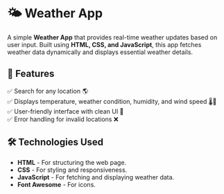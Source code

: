 # 🌤️ Weather App

A simple **Weather App** that provides real-time weather updates based on user input. Built using **HTML, CSS, and JavaScript**, this app fetches weather data dynamically and displays essential weather details.

## 🚀 Features

✅ Search for any location 🌎  
✅ Displays temperature, weather condition, humidity, and wind speed 🌡️💨  
✅ User-friendly interface with clean UI 🎨  
✅ Error handling for invalid locations ❌  

## 🛠️ Technologies Used

- **HTML** - For structuring the web page.
- **CSS** - For styling and responsiveness.
- **JavaScript** - For fetching and displaying weather data.
- **Font Awesome** - For icons.
